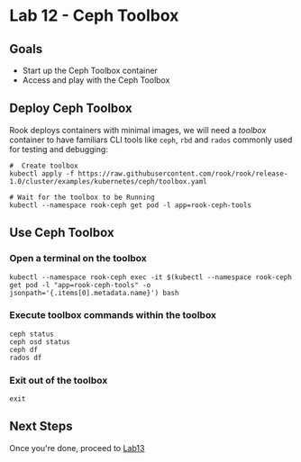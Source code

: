 # Lab 12 - Ceph Toolbox

## Goals

* Start up the Ceph Toolbox container
* Access and play with the Ceph Toolbox

## Deploy Ceph Toolbox

Rook deploys containers with minimal images, we will need a *toolbox* container to have familiars CLI tools like `ceph`, `rbd` and `rados` commonly used for testing and debugging:

```
#  Create toolbox
kubectl apply -f https://raw.githubusercontent.com/rook/rook/release-1.0/cluster/examples/kubernetes/ceph/toolbox.yaml

# Wait for the toolbox to be Running
kubectl --namespace rook-ceph get pod -l app=rook-ceph-tools
```


## Use Ceph Toolbox

### Open a terminal on the toolbox
```
kubectl --namespace rook-ceph exec -it $(kubectl --namespace rook-ceph get pod -l "app=rook-ceph-tools" -o jsonpath='{.items[0].metadata.name}') bash
```

### Execute toolbox commands within the toolbox
```
ceph status
ceph osd status
ceph df
rados df
```

### Exit out of the toolbox
```
exit
```

## Next Steps

Once you're done, proceed to [Lab13](Lab13.md)

